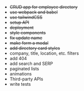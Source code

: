 - ~~CRUD app for employee directory~~
- ~~use webpack and babel~~
- ~~use tailwindCSS~~
- ~~setup API~~
- ~~deployment~~
- ~~style components~~
- ~~fix update name~~
- ~~make form a modal~~
- ~~add directory card styles~~
- company, title, location, etc. filters
- add 404
- add search and SERP
- paginated lists
- animations
- Third-party APIs
- write tests
